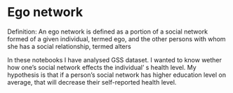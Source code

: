 # Ego network 

Definition: An ego network is defined as a portion of a social network formed of a given individual, termed ego, and the other persons with whom she has a social relationship, termed alters

In these notebooks I have analysed GSS dataset. I wanted to know wether how one’s social network effects the individual’ s health level. My hypothesis is that if a person’s social network has higher education level on average, that will decrease their self-reported health level. 
